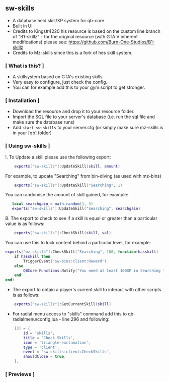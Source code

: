 ## sw-skills
- A database held skill/XP system for qb-core.
- Built in UI
- Credits to Kings#4220 his resource is based on the custom line branch of "B1-skillz" - for the original resource (with GTA V inherent modifications) please see: https://github.com/Burn-One-Studios/B1-skillz
- Credits to Mz-skills since this is a fork of hes skill system.

### [ What is this? ]
- A skillsystem based on GTA's existing skills.
- Very easy to configure, just check the config.
- You can for example add this to your gym script to get stronger.

### [ Installation ]
- Download the resource and drop it to your resource folder.
- Import the SQL file to your server's database (i.e. run the sql file and make sure the database runs)
- Add ``start sw-skills`` to your server.cfg (or simply make sure mz-skills is in your [qb] folder)

### [ Using sw-skills ]
!. To Update a skill please use the following export:
```lua
    exports["sw-skills"]:UpdateSkill(skill, amount)
```
 For example, to update "Searching" from bin-diving (as used with mz-bins)
```lua
    exports["sw-skills"]:UpdateSkill("Searching", 1)
```
 You can randomise the amount of skill gained, for example:
 ```lua
    local searchgain = math.random(1, 3)
    exports["sw-skills"]:UpdateSkill("Searching", searchgain)
```
B. The export to check to see if a skill is equal or greater than a particular value is as follows:
```lua
    exports["sw-skills"]:CheckSkill(skill, val)
```

You can use this to lock content behind a particular level, for example:
```lua
exports["mz-skills"]:CheckSkill("Searching", 100, function(hasskill)
    if hasskill then
        TriggerEvent('sw-bins:client:Reward')
    else
        QBCore.Functions.Notify('You need at least 100XP in Searching to do this.', "error", 3500)
    end
end)
```

- The export to obtain a player's current skill to interact with other scripts is as follows:
```lua
    exports["sw-skillz"]:GetCurrentSkill(skill)
```

- For radial menu access to "skills" command add this to qb-radialmenu/config.lua - line 296 and following:
```lua
    [3] = {
        id = 'skills',
        title = 'Check Skills',
        icon = 'triangle-exclamation',
        type = 'client',
        event = 'sw-skills:client:CheckSkills',
        shouldClose = true,
    },
```

### [ Previews ]

<p align="center">

</p>
